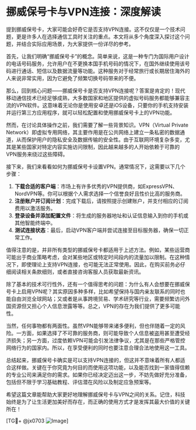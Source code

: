 # 挪威保号卡与VPN连接：深度解读

提到挪威保号卡，大家可能会好奇它是否支持VPN连接。这不仅仅是一个技术问题，更是许多人在选择通信工具时关注的重点。本文将从多个角度深入探讨这个问题，并结合实际应用场景，为大家提供一份详尽的参考。

首先，让我们明确“挪威保号卡”的概念。简单来说，这是一种专门为国际用户设计的电话号码服务，允许用户在不更换本国手机号码的情况下，在国外继续使用该号码进行通话、短信以及数据流量等功能。这种服务对于经常旅行或长期居住海外的人来说非常实用，因为它避免了频繁切换号码带来的不便。

那么，回到核心问题——挪威保号卡是否支持VPN连接呢？答案是肯定的！现代移动通信技术已经足够成熟，大多数国家和地区提供的虚拟号码服务都能够兼容主流的VPN软件。这意味着无论你是使用安卓还是iOS设备，只要你的手机支持安装并运行第三方应用程序，就可以轻松配置和使用挪威保号卡上的VPN功能。

然而，在讨论具体操作之前，我们需要了解一些背景知识。VPN（Virtual Private Network）即虚拟专用网络，其主要作用是在公共网络上建立一条私密的数据通道，从而保护用户的隐私安全及数据传输的安全性。由于互联网环境复杂多变，尤其是某些国家对特定内容实施访问限制，因此越来越多的人开始依赖于可靠的VPN服务来绕过这些障碍。

接下来，我们来看看如何为挪威保号卡设置VPN。通常情况下，这需要以下几个步骤：
1. **下载合适的客户端**：市场上有许多优秀的VPN提供商，如ExpressVPN、NordVPN等。你可以根据个人需求选择一个信誉良好且性价比高的服务商。
2. **注册账户并订阅计划**：完成下载后，请按照提示创建账户，并支付相应的订阅费用以激活服务。
3. **登录设备并添加配置文件**：将生成的服务器地址和认证信息输入到你的手机或其他智能终端中。
4. **测试连接状态**：最后，启动VPN客户端并尝试连接至目标服务器，确保一切正常工作。

值得注意的是，并非所有类型的挪威保号卡都适用于上述方法。例如，某些运营商可能出于商业策略考虑，会对某些地区或特定时间段内的流量加以限制。在这种情况下，即使理论上支持VPN连接，也可能无法正常使用。因此，在购买前务必仔细阅读相关条款细则，或者直接咨询客服人员获取最新资讯。

除了基本的技术可行性外，还有一个值得思考的问题：为什么有人会想要在挪威保号卡上启用VPN呢？其实原因多种多样，比如希望保持与国内亲友联系的同时也能自由浏览全球网站；又或者是从事跨境贸易、学术研究等行业，需要频繁访问外国资源但又担心个人信息泄露等等。总之，VPN的存在为我们提供了更多可能性。

当然，任何事物都有两面性。虽然VPN能够带来诸多便利，但也伴随着一定的风险。一方面，如果选择了不可靠的服务商，则可能导致个人信息被盗用甚至遭受经济损失；另一方面，过度依赖VPN可能会引发法律争议，尤其是在那些严格管控网络行为的国家内。所以，在享受便利的同时也要注意合理合法地使用这一工具。

总结起来，挪威保号卡确实是可以支持VPN连接的，但这并不意味着所有人都适合这样做。关键在于你究竟为何目的而使用这项功能，以及能否找到一家值得信赖的专业公司来满足你的需求。如果你已经决定迈出这一步，不妨先做好充分准备，包括但不限于学习基础教程、评估潜在风险以及制定应急预案等。

希望这篇文章能帮助大家更好地理解挪威保号卡与VPN之间的关系。记住，科技始终是为了让生活更加美好而存在，而正确的使用方式才是发挥其最大价值的关键所在！

[TG💪+ @jx0703 ![Image](https://github.com/user-attachments/assets/dbca1d08-cadb-493c-b0ec-ad6f7a83f270)]